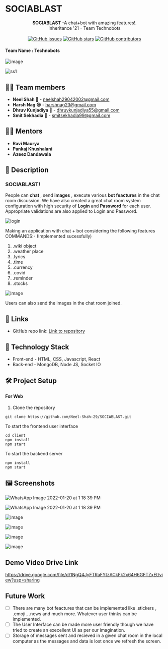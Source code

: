 # **SOCIABLAST**

<div align="center">
   <strong>SOCIABLAST</strong> -A chat+bot with amazing features!. <br>
  Inheritance '21 - Team Technobots <br> <br>
  <a href="https://github.com/Neel-Shah-29/SOCIABLAST/stargazers"><img alt="GitHub issues" src="https://img.shields.io/github/stars/Neel-Shah-29/SOCIABLAST"></a>
  <a href="https://github.com/Neel-Shah-29/SOCIABLAST/network/members"><img alt="GitHub stars" src="https://img.shields.io/github/forks/Neel-Shah-29/SOCIABLAST"></a>
  <a href="https://github.com/Neel-Shah-29/SOCIABLAST/issues"><img alt="GitHub contributors" src="https://img.shields.io/github/issues/Neel-Shah-29/SOCIABLAST"></a>
</div>

#### Team Name : **Technobots**

![image](https://user-images.githubusercontent.com/84740927/150295636-992b2691-0b6b-406a-926b-aae0d5f97b91.png)

![ss1](https://user-images.githubusercontent.com/84740927/150291855-a2ef4a4f-8968-4a10-89c9-1f655e46f811.jpeg)


## 👩‍💻 Team members

- **Neel Shah 🦉** - neelshah29042002@gmail.com
- **Harsh Nag 😎** - harshnag23@gmail.com
- **Dhruv Kunjadiya 🦊** - dhruvkunjadiya55@gmail.com
- **Smit Sekhadia 🦅** - smitsekhadia99@gmail.com

## 👨‍🏫 Mentors

- **Ravi Maurya**
- **Pankaj Khushalani**
- **Azeez Dandawala**

## 📝 Description

### SOCIABLAST!

People can **chat** , send **images** , execute various **bot feactures** in the chat room discussion. We have also created a great chat room system configuration with high security of **Login** and **Password** for each user. Appropriate validations are also applied to Login and Password.

![login](https://user-images.githubusercontent.com/84740927/150297063-2490c634-100a-46b9-ab06-fc726626b9ec.png)


Making an application with chat + bot considering the following features COMMANDS:-
(Implemented sucessfully)

1) .wiki object
2) .weather place
3) .lyrics
4) .time
5) .currency
6) .covid
7) .reminder
8) .stocks

![image](https://user-images.githubusercontent.com/84740927/150296115-7920d057-25db-497e-9c6f-26f9ee12b997.png)

Users can also send the images in the chat room joined.




## 🔗 Links

- GitHub repo link: [Link to repository](https://github.com/Neel-Shah-29/SOCIABLAST)

## 🤖 Technology Stack

- Front-end - HTML, CSS, Javascript, React
- Back-end - MongoDB, Node JS, Socket IO


## 🛠️ Project Setup

#### For Web

1. Clone the repository
```
git clone https://github.com/Neel-Shah-29/SOCIABLAST.git

```
To start the frontend user interface
```
cd client
npm install
npm start
```
To start the backend server
```
npm install
npm start
```


## 🖼 Screenshots

![WhatsApp Image 2022-01-20 at 1 18 39 PM](https://user-images.githubusercontent.com/84740927/150296409-1f502c9d-6378-4585-8142-87a4ac17ed06.jpeg)

![WhatsApp Image 2022-01-20 at 1 18 39 PM](https://user-images.githubusercontent.com/84740927/150296538-9e714695-5e77-45d1-b60b-be0b4d056d36.jpeg)

![image](https://user-images.githubusercontent.com/84740927/150296651-d99e0341-cd36-4d96-a9bb-90b970887a5f.png)

![image](https://user-images.githubusercontent.com/84740927/150296769-f9c866c3-c151-4aa6-8105-cf7cadad3d3d.png)

![image](https://user-images.githubusercontent.com/84740927/150296794-a10502f5-6f68-488e-9f0e-383b7b8ef0b2.png)

![image](https://user-images.githubusercontent.com/84740927/150296831-992cd43f-0a82-4dfe-9366-f1f12f151555.png)

## Demo Video Drive Link
https://drive.google.com/file/d/1NgQ4JyFTRaFYtzACkFk2x64H6GFTZxEt/view?usp=sharing

## Future Work

- [ ] There are many bot feactures that can be implemented like .stickers , .emoji , .news and much more. Whatever user thinks can be implemented.
- [ ] The User Interface can be made more user friendly though we have tried to create an execellent UI as per our imagination.
- [ ] Storage of messages sent and recieved in a given chat room in the local computer as the messages and data is lost once we refresh the screen.

